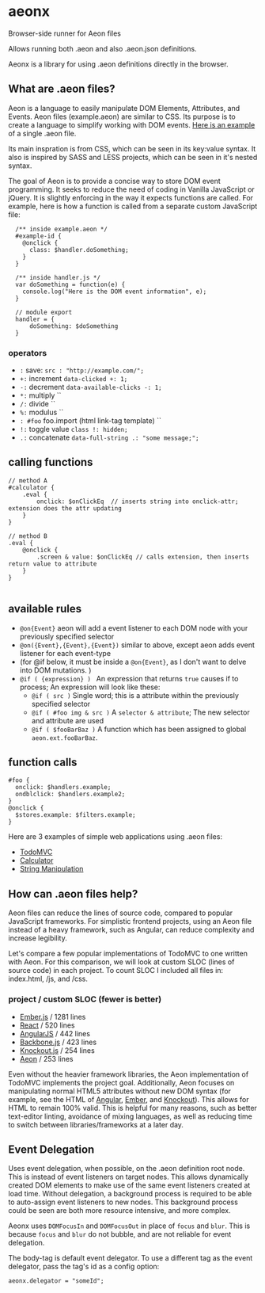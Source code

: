 # aeonx
Browser-side runner for Aeon files

Allows running both .aeon and also .aeon.json definitions.

Aeonx is a library for using .aeon definitions directly in the browser.

## What are .aeon files?

Aeon is a language to easily manipulate DOM Elements, Attributes, and Events.  Aeon files (example.aeon) are similar to CSS.  Its purpose is to create a language to simplify working with DOM events. [Here is an example](https://github.com/gavinengel/aeonx/blob/master/examples/todomvc/todomvc.aeon) of a single .aeon file.

Its main inspration is from CSS, which can be seen in its key:value syntax.  It also is inspired by SASS and LESS projects, which can be seen in it's nested syntax.  

The goal of Aeon is to provide a concise way to store DOM event programming.  It seeks to reduce the need of coding in Vanilla JavaScript or jQuery.  It is slightly enforcing in the way it expects functions are called.  For example, here is how a function is called from a separate custom JavaScript file:

```
  /** inside example.aeon */
  #example-id {
    @onclick {
      class: $handler.doSomething;
    }
  }
  
  /** inside handler.js */
  var doSomething = function(e) {
    console.log("Here is the DOM event information", e);
  }

  // module export
  handler = {
      doSomething: $doSomething
  }
```

### operators

- `:`   save:           `src : "http://example.com/";`
- `+:`  increment       `data-clicked +: 1;`
- `-:`  decrement       `data-available-clicks -: 1;`
- `*:`	multiply	``
- `/:`	divide		``
- `%:`	modulus		``
- `: #foo`	foo.import (html link-tag template)		``
- `!:`  toggle value    `class !: hidden;`
- `.:`  concatenate     `data-full-string .: "some message;";`


## calling functions

```
// method A
#calculator {
	.eval {
		onclick: $onClickEq  // inserts string into onclick-attr; extension does the attr updating
	}
}

// method B
.eval {
	@onclick {
		.screen & value: $onClickEq // calls extension, then inserts return value to attribute
	}
}
	
```

## available rules
- `@on{Event}`    aeon will add a event listener to each DOM node with your previously specified selector
- `@on({Event},{Event},{Event})`	similar to above, except aeon adds event listener for each event-type
- (for @if below, it must be inside a `@on{Event}`, as I don't want to delve into DOM mutations. )
- `@if ( {expression} ) `     An expression that returns `true` causes if to process; An expression will look like these:
  - `@if ( src )`             Single word; this is a attribute within the previously specified selector
  - `@if ( #foo img & src )`  A `selector & attribute`; The new selector and attribute are used
  - `@if ( $fooBarBaz )`      A function which has been assigned to global `aeon.ext.fooBarBaz`. 
  



## function calls

```
#foo {
  onclick: $handlers.example;
  ondblclick: $handlers.example2;
}
@onclick {
  $stores.example: $filters.example;
}
```
  
 Here are 3 examples of simple web applications using .aeon files:
 
 * [TodoMVC](http://code.gavinengel.com/aeonx/examples/todomvc/)
 * [Calculator](http://code.gavinengel.com/aeonx/examples/calculator/)
 * [String Manipulation](http://code.gavinengel.com/aeonx/examples/all-operators/)
 
 ## How can .aeon files help?
 
 Aeon files can reduce the lines of source code, compared to popular JavaScript frameworks.  For simplistic frontend projects, using an Aeon file instead of a heavy framework, such as Angular, can reduce complexity and increase legibility.
 
 Let's compare a few popular implementations of TodoMVC to one written with Aeon.  For this comparison, we will look at custom SLOC (lines of source code) in each project.  To count SLOC I included all files in: index.html, /js, and /css.
 
### project / custom SLOC (fewer is better) 

* [Ember.js](http://todomvc.com/examples/emberjs/) / 1281 lines 
* [React](http://todomvc.com/examples/react/#/) / 520 lines 
* [AngularJS](http://todomvc.com/examples/angularjs/#/) / 442 lines 
* [Backbone.js](http://todomvc.com/examples/backbone/) / 423 lines 
* [Knockout.js](http://todomvc.com/examples/knockoutjs/) / 254 lines 
* [Aeon](http://code.gavinengel.com/aeonx/examples/todomvc/) / 253 lines 

Even without the heavier framework libraries, the Aeon implementation of TodoMVC implements the project goal.  Additionally, Aeon focuses on manipulating normal HTML5 attributes without new DOM syntax (for example, see the HTML of [Angular](https://github.com/tastejs/todomvc/blob/gh-pages/examples/angularjs/index.html), [Ember](https://github.com/tastejs/todomvc/blob/gh-pages/examples/emberjs/index.html), and [Knockout](https://github.com/tastejs/todomvc/blob/gh-pages/examples/knockoutjs/index.html)).  This allows for HTML to remain 100% valid.  This is helpful for many reasons, such as better text-editor linting, avoidance of mixing languages, as well as reducing time to switch between libraries/frameworks at a later day.

## Event Delegation

Uses event delegation, when possible, on the .aeon definition root node.  This is instead of event listeners on target nodes.  This allows dynamically created DOM elements to make use of the same event listeners created at load time.  Without delegation, a background process is required to be able to auto-assign event listeners to new nodes.  This background process could be seen are both more resource intensive, and more complex.   

Aeonx uses `DOMFocusIn` and `DOMFocusOut` in place of `focus` and `blur`.  This is because `focus` and `blur` do not bubble, and are not reliable for event delegation.

The body-tag is default event delegator.  To use a different tag as the event delegator, pass the tag's id as a config option:

  `aeonx.delegator = "someId";` 
